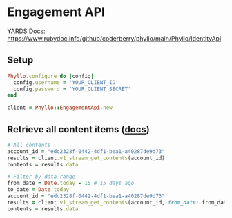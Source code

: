 # Engagement API

YARDS Docs: https://www.rubydoc.info/github/coderberry/phyllo/main/Phyllo/IdentityApi

## Setup

```ruby
Phyllo.configure do |config|
  config.username = 'YOUR_CLIENT_ID'
  config.password = 'YOUR_CLIENT_SECRET'
end

client = Phyllo::EngagementApi.new
```

## Retrieve all content items ([docs](https://docs.getphyllo.com/docs/api-reference/api/ref/operations/list-v-1-social-contents))

```ruby
# All contents
account_id = "edc2328f-0442-4df1-bea1-a40287de9d73"
results = client.v1_stream_get_contents(account_id)
contents = results.data

# Filter by data range
from_date = Date.today - 15 # 15 days ago
to_date = Date.today
account_id = "edc2328f-0442-4df1-bea1-a40287de9d73"
results = client.v1_stream_get_contents(account_id, from_date: from_date, to_date: to_date)
contents = results.data
```
